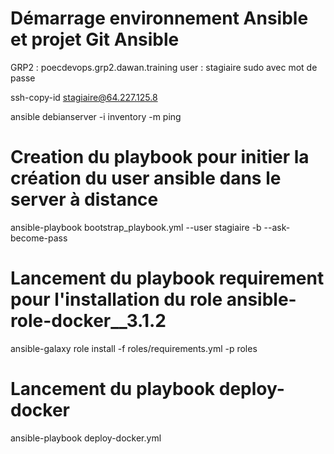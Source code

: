 #  Démarrage environnement Ansible et projet Git Ansible

GRP2 :
poecdevops.grp2.dawan.training
user : stagiaire
sudo avec mot de passe

ssh-copy-id stagiaire@64.227.125.8

ansible debianserver -i inventory -m ping

# Creation du playbook pour initier la création du user ansible dans le server à distance

ansible-playbook bootstrap_playbook.yml --user stagiaire -b --ask-become-pass

# Lancement du playbook requirement pour l'installation du role ansible-role-docker__3.1.2
ansible-galaxy role install -f roles/requirements.yml -p roles

# Lancement du playbook deploy-docker
ansible-playbook deploy-docker.yml